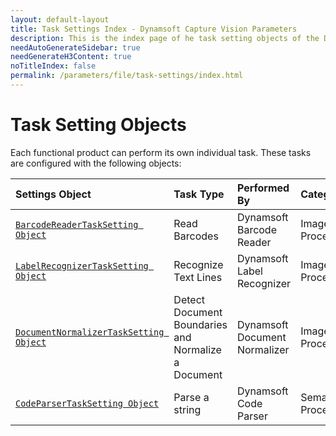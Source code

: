 ```yaml
---
layout: default-layout
title: Task Settings Index - Dynamsoft Capture Vision Parameters
description: This is the index page of he task setting objects of the Dynamsoft Capture Vision Parameters.
needAutoGenerateSidebar: true
needGenerateH3Content: true
noTitleIndex: false
permalink: /parameters/file/task-settings/index.html
---
```


# Task Setting Objects

Each functional product can perform its own individual task. These tasks are configured with the following objects:

| Settings Object                                                                | Task Type                  | Performed By                  | Category            |
| :----------------------------------------------------------------------------- | :------------------------- | :---------------------------- | :------------------ |
| [`BarcodeReaderTaskSetting Object`](barcode-reader-task-settings.md)           | Read Barcodes              | Dynamsoft Barcode Reader      | Image-Processing    |
| [`LabelRecognizerTaskSetting Object`](label-recognizer-task-settings.md)       | Recognize Text Lines       | Dynamsoft Label Recognizer    | Image-Processing    |
| [`DocumentNormalizerTaskSetting Object`](document-normalizer-task-settings.md) | Detect Document Boundaries and Normalize a Document | Dynamsoft Document Normalizer | Image-Processing    |
| [`CodeParserTaskSetting Object`](code-parser-task-settings.md)                 | Parse a string             | Dynamsoft Code Parser         | Semantic-Processing |
